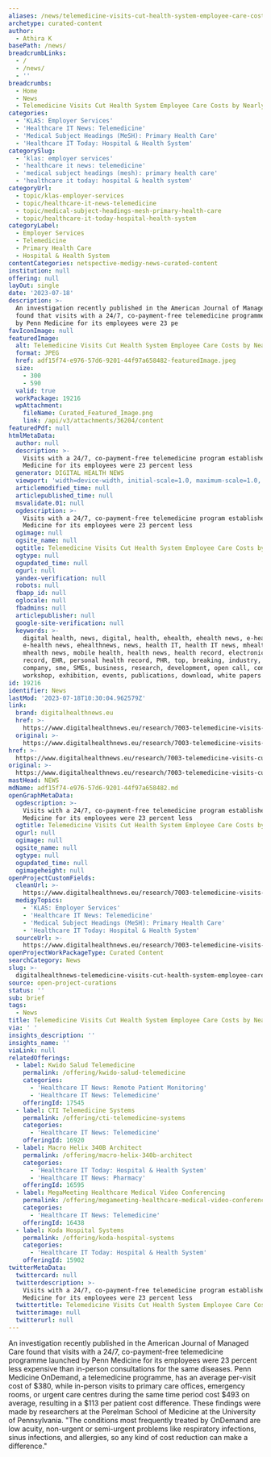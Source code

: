 ```yaml
---
aliases: /news/telemedicine-visits-cut-health-system-employee-care-costs-by-nearly-25
archetype: curated-content
author:
  - Athira K
basePath: /news/
breadcrumbLinks:
  - /
  - /news/
  - ''
breadcrumbs:
  - Home
  - News
  - Telemedicine Visits Cut Health System Employee Care Costs by Nearly 25%
categories:
  - 'KLAS: Employer Services'
  - 'Healthcare IT News: Telemedicine'
  - 'Medical Subject Headings (MeSH): Primary Health Care'
  - 'Healthcare IT Today: Hospital & Health System'
categorySlug:
  - 'klas: employer services'
  - 'healthcare it news: telemedicine'
  - 'medical subject headings (mesh): primary health care'
  - 'healthcare it today: hospital & health system'
categoryUrl:
  - topic/klas-employer-services
  - topic/healthcare-it-news-telemedicine
  - topic/medical-subject-headings-mesh-primary-health-care
  - topic/healthcare-it-today-hospital-health-system
categoryLabel:
  - Employer Services
  - Telemedicine
  - Primary Health Care
  - Hospital & Health System
contentCategories: netspective-medigy-news-curated-content
institution: null
offering: null
layOut: single
date: '2023-07-18'
description: >-
  An investigation recently published in the American Journal of Managed Care
  found that visits with a 24/7, co-payment-free telemedicine programme launched
  by Penn Medicine for its employees were 23 pe
favIconImage: null
featuredImage:
  alt: Telemedicine Visits Cut Health System Employee Care Costs by Nearly 25%
  format: JPEG
  href: adf15f74-e976-57d6-9201-44f97a658482-featuredImage.jpeg
  size:
    - 300
    - 590
  valid: true
  workPackage: 19216
  wpAttachment:
    fileName: Curated_Featured_Image.png
    link: /api/v3/attachments/36204/content
featuredPdf: null
htmlMetaData:
  author: null
  description: >-
    Visits with a 24/7, co-payment-free telemedicine program established by Penn
    Medicine for its employees were 23 percent less
  generator: DIGITAL HEALTH NEWS
  viewport: 'width=device-width, initial-scale=1.0, maximum-scale=1.0, user-scalable=no'
  articlemodified_time: null
  articlepublished_time: null
  msvalidate.01: null
  ogdescription: >-
    Visits with a 24/7, co-payment-free telemedicine program established by Penn
    Medicine for its employees were 23 percent less
  ogimage: null
  ogsite_name: null
  ogtitle: Telemedicine Visits Cut Health System Employee Care Costs by Nearly 25%
  ogtype: null
  ogupdated_time: null
  ogurl: null
  yandex-verification: null
  robots: null
  fbapp_id: null
  oglocale: null
  fbadmins: null
  articlepublisher: null
  google-site-verification: null
  keywords: >-
    digital health, news, digital, health, ehealth, ehealth news, e-health,
    e-health news, ehealthnews, news, health IT, health IT news, mhealth,
    mhealth news, mobile health, health news, health record, electronic health
    record, EHR, personal health record, PHR, top, breaking, industry, opinion,
    company, sme, SMEs, business, research, development, open call, conference,
    workshop, exhibition, events, publications, download, white papers
id: 19216
identifier: News
lastMod: '2023-07-18T10:30:04.962579Z'
link:
  brand: digitalhealthnews.eu
  href: >-
    https://www.digitalhealthnews.eu/research/7003-telemedicine-visits-cut-health-system-employee-care-costs-by-nearly-25
  original: >-
    https://www.digitalhealthnews.eu/research/7003-telemedicine-visits-cut-health-system-employee-care-costs-by-nearly-25
href: >-
  https://www.digitalhealthnews.eu/research/7003-telemedicine-visits-cut-health-system-employee-care-costs-by-nearly-25
original: >-
  https://www.digitalhealthnews.eu/research/7003-telemedicine-visits-cut-health-system-employee-care-costs-by-nearly-25
mastHead: NEWS
mdName: adf15f74-e976-57d6-9201-44f97a658482.md
openGraphMetaData:
  ogdescription: >-
    Visits with a 24/7, co-payment-free telemedicine program established by Penn
    Medicine for its employees were 23 percent less
  ogtitle: Telemedicine Visits Cut Health System Employee Care Costs by Nearly 25%
  ogurl: null
  ogimage: null
  ogsite_name: null
  ogtype: null
  ogupdated_time: null
  ogimageheight: null
openProjectCustomFields:
  cleanUrl: >-
    https://www.digitalhealthnews.eu/research/7003-telemedicine-visits-cut-health-system-employee-care-costs-by-nearly-25
  medigyTopics:
    - 'KLAS: Employer Services'
    - 'Healthcare IT News: Telemedicine'
    - 'Medical Subject Headings (MeSH): Primary Health Care'
    - 'Healthcare IT Today: Hospital & Health System'
  sourceUrl: >-
    https://www.digitalhealthnews.eu/research/7003-telemedicine-visits-cut-health-system-employee-care-costs-by-nearly-25
openProjectWorkPackageType: Curated Content
searchCategory: News
slug: >-
  digitalhealthnews-telemedicine-visits-cut-health-system-employee-care-costs-by-nearly-25
source: open-project-curations
status: ''
sub: brief
tags:
  - News
title: Telemedicine Visits Cut Health System Employee Care Costs by Nearly 25%
via: ' '
insights_description: ''
insights_name: ''
viaLink: null
relatedOfferings:
  - label: Kwido Salud Telemedicine
    permalink: /offering/kwido-salud-telemedicine
    categories:
      - 'Healthcare IT News: Remote Patient Monitoring'
      - 'Healthcare IT News: Telemedicine'
    offeringId: 17545
  - label: CTI Telemedicine Systems
    permalink: /offering/cti-telemedicine-systems
    categories:
      - 'Healthcare IT News: Telemedicine'
    offeringId: 16920
  - label: Macro Helix 340B Architect
    permalink: /offering/macro-helix-340b-architect
    categories:
      - 'Healthcare IT Today: Hospital & Health System'
      - 'Healthcare IT News: Pharmacy'
    offeringId: 16595
  - label: MegaMeeting Healthcare Medical Video Conferencing
    permalink: /offering/megameeting-healthcare-medical-video-conferencing
    categories:
      - 'Healthcare IT News: Telemedicine'
    offeringId: 16438
  - label: Koda Hospital Systems
    permalink: /offering/koda-hospital-systems
    categories:
      - 'Healthcare IT Today: Hospital & Health System'
    offeringId: 15902
twitterMetaData:
  twittercard: null
  twitterdescription: >-
    Visits with a 24/7, co-payment-free telemedicine program established by Penn
    Medicine for its employees were 23 percent less
  twittertitle: Telemedicine Visits Cut Health System Employee Care Costs by Nearly 25%
  twitterimage: null
  twitterurl: null
---
```

<p>An investigation recently published in the American Journal of Managed Care found that visits with a 24/7, co-payment-free telemedicine programme launched by Penn Medicine for its employees were 23 percent less expensive than in-person consultations for the same diseases. Penn Medicine OnDemand, a telemedicine programme, has an average per-visit cost of $380, while in-person visits to primary care offices, emergency rooms, or urgent care centres during the same time period cost $493 on average, resulting in a $113 per patient cost difference. These findings were made by researchers at the Perelman School of Medicine at the University of Pennsylvania. "The conditions most frequently treated by OnDemand are low acuity, non-urgent or semi-urgent problems like respiratory infections, sinus infections, and allergies, so any kind of cost reduction can make a difference."</p>